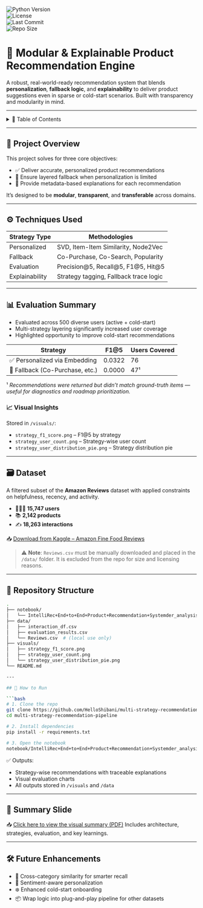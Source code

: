 
![Python Version](https://img.shields.io/badge/python-3.10-blue)  
![License](https://img.shields.io/badge/license-MIT-green)  
![Last Commit](https://img.shields.io/github/last-commit/HelloShibani/multi-strategy-recommendation-pipeline)  
![Repo Size](https://img.shields.io/github/repo-size/HelloShibani/multi-strategy-recommendation-pipeline)

# 🧠 Modular & Explainable Product Recommendation Engine

A robust, real-world-ready recommendation system that blends **personalization**, **fallback logic**, and **explainability** to deliver product suggestions even in sparse or cold-start scenarios. Built with transparency and modularity in mind.

---

<details>
  <summary>📑 Table of Contents</summary>

- [📌 Project Overview](#-project-overview)  
- [⚙️ Techniques Used](#️-techniques-used)  
- [📊 Evaluation Summary](#-evaluation-summary)  
- [🗃️ Dataset](#-dataset)  
- [📂 Repository Structure](#-repository-structure)  
- [🚀 How to Run](#-how-to-run)  
- [📄 Summary Slide](#-summary-slide)  
- [🛠️ Future Enhancements](#️-future-enhancements)

</details>

---

## 📌 Project Overview

This project solves for three core objectives:

- ✅ Deliver accurate, personalized product recommendations  
- 🔁 Ensure layered fallback when personalization is limited  
- 🧾 Provide metadata-based explanations for each recommendation  

It’s designed to be **modular**, **transparent**, and **transferable** across domains.

---

## ⚙️ Techniques Used

| Strategy Type  | Methodologies                          |
|----------------|----------------------------------------|
| Personalized   | SVD, Item-Item Similarity, Node2Vec    |
| Fallback       | Co-Purchase, Co-Search, Popularity     |
| Evaluation     | Precision@5, Recall@5, F1@5, Hit@5     |
| Explainability | Strategy tagging, Fallback trace logic |

---

## 📊 Evaluation Summary

- Evaluated across 500 diverse users (active + cold-start)  
- Multi-strategy layering significantly increased user coverage  
- Highlighted opportunity to improve cold-start recommendations

| Strategy                        | F1@5   | Users Covered |
|--------------------------------|--------|----------------|
| ✅ Personalized via Embedding   | 0.0322 | 76             |
| 🔁 Fallback (Co-Purchase, etc.) | 0.0000 | 47¹            |

¹ *Recommendations were returned but didn’t match ground-truth items — useful for diagnostics and roadmap prioritization.*

### 📈 Visual Insights  
Stored in `/visuals/`:
- `strategy_f1_score.png` – F1@5 by strategy  
- `strategy_user_count.png` – Strategy-wise user count  
- `strategy_user_distribution_pie.png` – Strategy distribution pie

---

## 🗃️ Dataset

A filtered subset of the **Amazon Reviews** dataset with applied constraints on helpfulness, recency, and activity.

- 🧑‍🤝‍🧑 **15,747 users**  
- 📚 **2,142 products**  
- ✍️ **18,263 interactions**

📥 [Download from Kaggle – Amazon Fine Food Reviews](https://www.kaggle.com/datasets/snap/amazon-fine-food-reviews)

> ⚠️ **Note**: `Reviews.csv` must be manually downloaded and placed in the `/data/` folder. It is excluded from the repo for size and licensing reasons.

---

## 📂 Repository Structure

```bash
.
├── notebook/
│   └── IntelliRec+End+to+End+Product+Recommendation+Systemder_analysis.ipynb
├── data/
│   ├── interaction_df.csv
│   ├── evaluation_results.csv
│   └── Reviews.csv  # (local use only)
├── visuals/
│   ├── strategy_f1_score.png
│   ├── strategy_user_count.png
│   └── strategy_user_distribution_pie.png
└── README.md

---

## 🚀 How to Run

```bash
# 1. Clone the repo
git clone https://github.com/HelloShibani/multi-strategy-recommendation-pipeline
cd multi-strategy-recommendation-pipeline

# 2. Install dependencies
pip install -r requirements.txt

# 3. Open the notebook
notebook/IntelliRec+End+to+End+Product+Recommendation+Systemder_analysis.ipynb
```

✅ Outputs:

* Strategy-wise recommendations with traceable explanations
* Visual evaluation charts
* All outputs stored in `/visuals` and `/data`

---

## 📄 Summary Slide

📥 [Click here to view the visual summary (PDF)](./Topline%20Summary%20-%20Recommendation%20System%20Evaluation.pdf)
Includes architecture, strategies, evaluation, and key learnings.

---

## 🛠️ Future Enhancements

* 🔄 Cross-category similarity for smarter recall
* 💬 Sentiment-aware personalization
* ❄️ Enhanced cold-start onboarding
* 📦 Wrap logic into plug-and-play pipeline for other datasets

```


